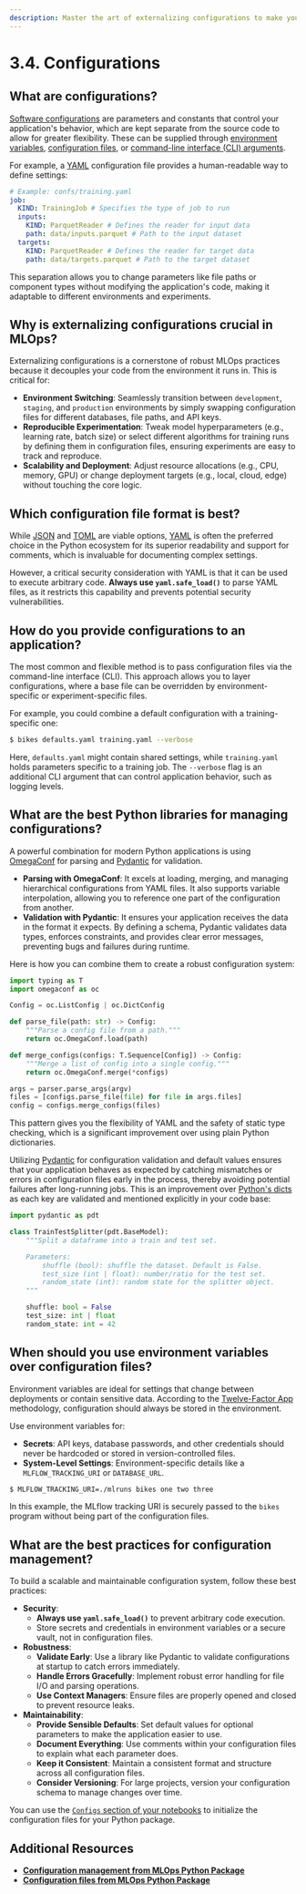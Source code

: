 ```yaml
---
description: Master the art of externalizing configurations to make your AI/ML projects more flexible and adaptable to different environments and scenarios.
---
```


# 3.4. Configurations

## What are configurations?

[Software configurations](https://en.wikipedia.org/wiki/Software_configuration_management) are parameters and constants that control your application's behavior, which are kept separate from the source code to allow for greater flexibility. These can be supplied through [environment variables](https://en.wikipedia.org/wiki/Environment_variable), [configuration files](https://en.wikipedia.org/wiki/Configuration_file), or [command-line interface (CLI) arguments](https://en.wikipedia.org/wiki/Command-line_argument_parsing).

For example, a [YAML](https://en.wikipedia.org/wiki/YAML) configuration file provides a human-readable way to define settings:

```yaml
# Example: confs/training.yaml
job:
  KIND: TrainingJob # Specifies the type of job to run
  inputs:
    KIND: ParquetReader # Defines the reader for input data
    path: data/inputs.parquet # Path to the input dataset
  targets:
    KIND: ParquetReader # Defines the reader for target data
    path: data/targets.parquet # Path to the target dataset
```

This separation allows you to change parameters like file paths or component types without modifying the application's code, making it adaptable to different environments and experiments.

## Why is externalizing configurations crucial in MLOps?

Externalizing configurations is a cornerstone of robust MLOps practices because it decouples your code from the environment it runs in. This is critical for:

- **Environment Switching**: Seamlessly transition between `development`, `staging`, and `production` environments by simply swapping configuration files for different databases, file paths, and API keys.
- **Reproducible Experimentation**: Tweak model hyperparameters (e.g., learning rate, batch size) or select different algorithms for training runs by defining them in configuration files, ensuring experiments are easy to track and reproduce.
- **Scalability and Deployment**: Adjust resource allocations (e.g., CPU, memory, GPU) or change deployment targets (e.g., local, cloud, edge) without touching the core logic.

## Which configuration file format is best?

While [JSON](https://en.wikipedia.org/wiki/JSON) and [TOML](https://en.wikipedia.org/wiki/TOML) are viable options, [YAML](https://en.wikipedia.org/wiki/YAML) is often the preferred choice in the Python ecosystem for its superior readability and support for comments, which is invaluable for documenting complex settings.

However, a critical security consideration with YAML is that it can be used to execute arbitrary code. **Always use `yaml.safe_load()`** to parse YAML files, as it restricts this capability and prevents potential security vulnerabilities.

## How do you provide configurations to an application?

The most common and flexible method is to pass configuration files via the command-line interface (CLI). This approach allows you to layer configurations, where a base file can be overridden by environment-specific or experiment-specific files.

For example, you could combine a default configuration with a training-specific one:

```bash
$ bikes defaults.yaml training.yaml --verbose
```

Here, `defaults.yaml` might contain shared settings, while `training.yaml` holds parameters specific to a training job. The `--verbose` flag is an additional CLI argument that can control application behavior, such as logging levels.

## What are the best Python libraries for managing configurations?

A powerful combination for modern Python applications is using [OmegaConf](https://omegaconf.readthedocs.io/) for parsing and [Pydantic](https://docs.pydantic.dev/latest/) for validation.

- **Parsing with OmegaConf**: It excels at loading, merging, and managing hierarchical configurations from YAML files. It also supports variable interpolation, allowing you to reference one part of the configuration from another.
- **Validation with Pydantic**: It ensures your application receives the data in the format it expects. By defining a schema, Pydantic validates data types, enforces constraints, and provides clear error messages, preventing bugs and failures during runtime.

Here is how you can combine them to create a robust configuration system:

```python
import typing as T
import omegaconf as oc

Config = oc.ListConfig | oc.DictConfig

def parse_file(path: str) -> Config:
    """Parse a config file from a path."""
    return oc.OmegaConf.load(path)

def merge_configs(configs: T.Sequence[Config]) -> Config:
    """Merge a list of config into a single config."""
    return oc.OmegaConf.merge(*configs)

args = parser.parse_args(argv)
files = [configs.parse_file(file) for file in args.files]
config = configs.merge_configs(files)
```

This pattern gives you the flexibility of YAML and the safety of static type checking, which is a significant improvement over using plain Python dictionaries.

Utilizing [Pydantic](https://docs.pydantic.dev/latest/) for configuration validation and default values ensures that your application behaves as expected by catching mismatches or errors in configuration files early in the process, thereby avoiding potential failures after long-running jobs. This is an improvement over [Python's dicts](https://docs.python.org/3/tutorial/datastructures.html#dictionaries) as each key are validated and mentioned explicitly in your code base:

```python
import pydantic as pdt

class TrainTestSplitter(pdt.BaseModel):
    """Split a dataframe into a train and test set.

    Parameters:
        shuffle (bool): shuffle the dataset. Default is False.
        test_size (int | float): number/ratio for the test set.
        random_state (int): random state for the splitter object.
    """

    shuffle: bool = False
    test_size: int | float
    random_state: int = 42
```

## When should you use environment variables over configuration files?

Environment variables are ideal for settings that change between deployments or contain sensitive data. According to the [Twelve-Factor App](https://12factor.net/config) methodology, configuration should always be stored in the environment.

Use environment variables for:
- **Secrets**: API keys, database passwords, and other credentials should never be hardcoded or stored in version-controlled files.
- **System-Level Settings**: Environment-specific details like a `MLFLOW_TRACKING_URI` or `DATABASE_URL`.

```bash
$ MLFLOW_TRACKING_URI=./mlruns bikes one two three
```
In this example, the MLflow tracking URI is securely passed to the `bikes` program without being part of the configuration files.

## What are the best practices for configuration management?

To build a scalable and maintainable configuration system, follow these best practices:

- **Security**:
    - **Always use `yaml.safe_load()`** to prevent arbitrary code execution.
    - Store secrets and credentials in environment variables or a secure vault, not in configuration files.
- **Robustness**:
    - **Validate Early**: Use a library like Pydantic to validate configurations at startup to catch errors immediately.
    - **Handle Errors Gracefully**: Implement robust error handling for file I/O and parsing operations.
    - **Use Context Managers**: Ensure files are properly opened and closed to prevent resource leaks.
- **Maintainability**:
    - **Provide Sensible Defaults**: Set default values for optional parameters to make the application easier to use.
    - **Document Everything**: Use comments within your configuration files to explain what each parameter does.
    - **Keep it Consistent**: Maintain a consistent format and structure across all configuration files.
    - **Consider Versioning**: For large projects, version your configuration schema to manage changes over time.

You can use the [`Configs` section of your notebooks](../2.%20Prototyping/2.2.%20Configs.md) to initialize the configuration files for your Python package.

## Additional Resources

- **[Configuration management from MLOps Python Package](https://github.com/fmind/mlops-python-package/blob/main/src/bikes/io/configs.py)**
- **[Configuration files from MLOps Python Package](https://github.com/fmind/mlops-python-package/tree/main/confs)**
